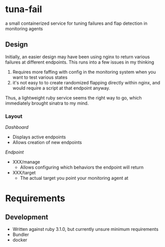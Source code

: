 # tuna-fail
a small containerized service for tuning failures and flap detection in monitoring agents

## Design
Initially, an easier design may have been using nginx to return various failures at different endpoints. This runs into a few issues in my thinking

1) Requires more faffing with config in the monitoring system when you want to test various states
2) it's not easy to to create randomized flapping directly within nginx, and would require a script at that endpoint anyway.

Thus, a lightweight ruby service seems the right way to go, which immediately brought sinatra to my mind.



### Layout
*Dashboard*
 * Displays active endpoints
 * Allows creation of new endpoints

*Endpoint*
 * XXX/manage
   * Allows configuring which behaviors the endpoint will return
 * XXX/target
   * The actual target you point your monitoring agent at


# Requirements
## Development
* Written against ruby 3.1.0, but currently unsure minimum requirements
* Bundler
* docker
